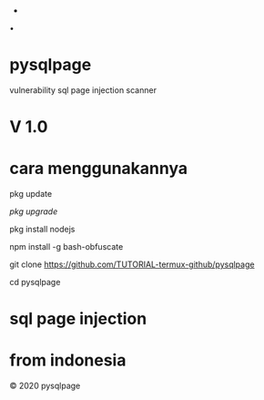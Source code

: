 *
•
# pysqlpage
vulnerability  sql page injection scanner 
# V 1.0
# cara menggunakannya
pkg update 

_pkg upgrade_

pkg install nodejs

npm install -g bash-obfuscate

git clone https://github.com/TUTORIAL-termux-github/pysqlpage

cd pysqlpage
# sql page injection
# from indonesia
© 2020 pysqlpage

